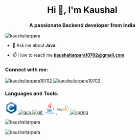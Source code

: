 <h1 align="center">Hi 👋, I'm Kaushal</h1>
<h3 align="center">A passionate Backend developer from India</h3>

<p align="left"> <img src="https://komarev.com/ghpvc/?username=kaushaltarpara&label=Profile%20views&color=75ff1a&style=plastic" alt="kaushaltarpara" /> </p>

- 💬 Ask me about **Java**

- 📫 How to reach me **kaushaltarpara10702@gmail.com**

<h3 align="left">Connect with me:</h3>
<p align="left">
<a href="https://www.leetcode.com/kaushaltarpara10702" target="blank"><img align="center" src="https://raw.githubusercontent.com/rahuldkjain/github-profile-readme-generator/master/src/images/icons/Social/leet-code.svg" alt="kaushaltarpara10702" height="30" width="40" /></a>
<a href="https://auth.geeksforgeeks.org/user/kaushaltarpara10702" target="blank"><img align="center" src="https://raw.githubusercontent.com/rahuldkjain/github-profile-readme-generator/master/src/images/icons/Social/geeks-for-geeks.svg" alt="kaushaltarpara10702" height="30" width="40" /></a>
</p>

<h3 align="left">Languages and Tools:</h3>
<p align="left"> <a href="https://www.cprogramming.com/" target="_blank" rel="noreferrer"> <img src="https://raw.githubusercontent.com/devicons/devicon/master/icons/c/c-original.svg" alt="c" width="40" height="40"/> </a> <a href="https://cloud.google.com" target="_blank" rel="noreferrer"> <img src="https://www.vectorlogo.zone/logos/google_cloud/google_cloud-icon.svg" alt="gcp" width="40" height="40"/> </a> <a href="https://git-scm.com/" target="_blank" rel="noreferrer"> <img src="https://www.vectorlogo.zone/logos/git-scm/git-scm-icon.svg" alt="git" width="40" height="40"/> </a> <a href="https://www.java.com" target="_blank" rel="noreferrer"> <img src="https://raw.githubusercontent.com/devicons/devicon/master/icons/java/java-original.svg" alt="java" width="40" height="40"/> </a> <a href="https://www.mysql.com/" target="_blank" rel="noreferrer"> <img src="https://raw.githubusercontent.com/devicons/devicon/master/icons/mysql/mysql-original-wordmark.svg" alt="mysql" width="40" height="40"/> </a> <a href="https://spring.io/" target="_blank" rel="noreferrer"> <img src="https://www.vectorlogo.zone/logos/springio/springio-icon.svg" alt="spring" width="40" height="40"/> </a> </p>

<p><img align="center" src="https://github-readme-stats.vercel.app/api/top-langs?username=kaushaltarpara&show_icons=true&theme=dark&title_color=4da392&locale=en&layout=compact" alt="kaushaltarpara" /></p>

<p><img align="center" src="https://github-readme-streak-stats.herokuapp.com/?user=kaushaltarpara&theme=dark" alt="kaushaltarpara" /></p>
